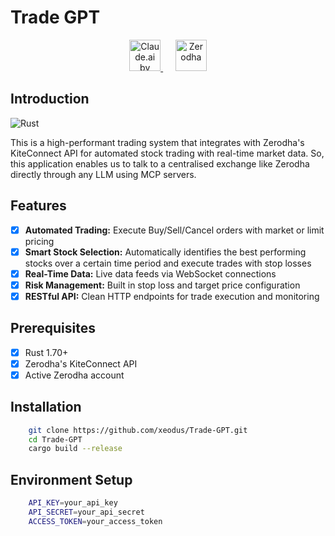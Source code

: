# Trade GPT

<p align="center">
  <a href="https://claude.ai" target="_blank">
    <img src="https://upload.wikimedia.org/wikipedia/commons/7/77/Anthropic_logo.svg" alt="Claude.ai by Anthropic" height="50"/>
  </a>
  &nbsp;&nbsp;&nbsp;&nbsp;
  <a href="https://zerodha.com" target="_blank">
    <img src="https://zerodha.com/static/images/logo.svg" alt="Zerodha" height="50"/>
  </a>
</p>

## Introduction

![Rust](https://img.shields.io/badge/Rust-006845?style=flat&logo=rust&logoColor=white&labelColor=333333)

This is a high-performant trading system that integrates with Zerodha's KiteConnect API for automated stock trading with real-time market data. So, this application enables us to talk to a centralised exchange like Zerodha directly through any LLM using MCP servers.

## Features

- [x] **Automated Trading:** Execute Buy/Sell/Cancel orders with market or limit pricing
- [x] **Smart Stock Selection:** Automatically identifies the best performing stocks over a certain time period and execute trades with stop losses
- [x] **Real-Time Data:** Live data feeds via WebSocket connections
- [x] **Risk Management:** Built in stop loss and target price configuration
- [x] **RESTful API:** Clean HTTP endpoints for trade execution and monitoring

## Prerequisites
- [x] Rust 1.70+
- [x] Zerodha's KiteConnect API
- [X] Active Zerodha account

## Installation

```bash
    git clone https://github.com/xeodus/Trade-GPT.git
    cd Trade-GPT
    cargo build --release
```
## Environment Setup

```bash
    API_KEY=your_api_key
    API_SECRET=your_api_secret
    ACCESS_TOKEN=your_access_token
```
